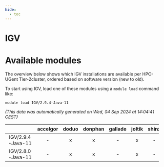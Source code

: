 ```yaml
---
hide:
  - toc
---
```


IGV
===

# Available modules


The overview below shows which IGV installations are available per HPC-UGent Tier-2cluster, ordered based on software version (new to old).

To start using IGV, load one of these modules using a `module load` command like:

```shell
module load IGV/2.9.4-Java-11
```

*(This data was automatically generated on Wed, 04 Sep 2024 at 14:04:41 CEST)*  

| |accelgor|doduo|donphan|gallade|joltik|shinx|skitty|
| :---: | :---: | :---: | :---: | :---: | :---: | :---: | :---: |
|IGV/2.9.4-Java-11|-|x|x|-|x|-|x|
|IGV/2.8.0-Java-11|-|x|x|-|x|-|x|

